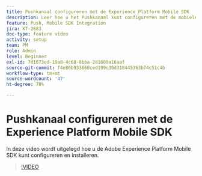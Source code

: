 ```yaml
---
title: Pushkanaal configureren met de Experience Platform Mobile SDK
description: Leer hoe u het Pushkanaal kunt configureren met de mobiele SDK van Experience Cloud.
feature: Push, Mobile SDK Integration
jira: KT-2683
doc-type: feature video
activity: setup
team: PM
role: Admin
level: Beginner
exl-id: 7d1673ed-19a0-4c68-8bba-281609a16aaf
source-git-commit: f4e86b933660ced199c30d318445363b74c51c4b
workflow-type: tm+mt
source-wordcount: '47'
ht-degree: 70%

---
```


# Pushkanaal configureren met de Experience Platform Mobile SDK

In deze video wordt uitgelegd hoe u de Adobe Experience Platform Mobile SDK kunt configureren en installeren.

>[!VIDEO](https://video.tv.adobe.com/v/27699?quality=12&learn=on)
